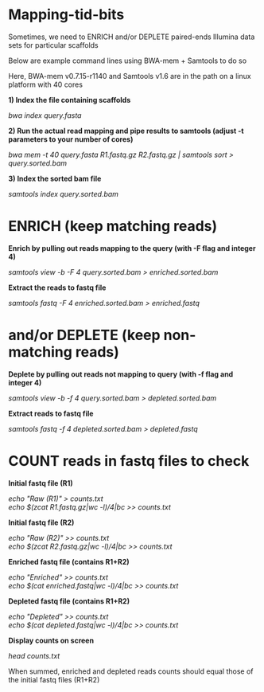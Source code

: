 # Mapping-tid-bits

Sometimes, we need to ENRICH and/or DEPLETE paired-ends Illumina data sets for particular scaffolds<br/>

Below are example command lines using BWA-mem + Samtools to do so<br/>

Here, BWA-mem v0.7.15-r1140 and Samtools v1.6 are in the path on a linux platform with 40 cores<br/>

**1) Index the file containing scaffolds**

*bwa index query.fasta*

**2) Run the actual read mapping and pipe results to samtools (adjust -t parameters to your number of cores)**

*bwa mem -t 40 query.fasta R1.fastq.gz R2.fastq.gz | samtools sort > query.sorted.bam*

**3) Index the sorted bam file**

*samtools index query.sorted.bam*

# ENRICH (keep matching reads)
**Enrich by pulling out reads mapping to the query (with -F flag and integer 4)**

*samtools view -b -F 4 query.sorted.bam > enriched.sorted.bam*

**Extract the reads to fastq file**

*samtools fastq -F 4 enriched.sorted.bam > enriched.fastq*

# and/or DEPLETE (keep non-matching reads)
**Deplete by pulling out reads not mapping to query (with -f flag and integer 4)**

*samtools view -b -f 4 query.sorted.bam > depleted.sorted.bam*

**Extract reads to fastq file**

*samtools fastq -f 4 depleted.sorted.bam > depleted.fastq*

# COUNT reads in fastq files to check
**Initial fastq file (R1)**<br/>

*echo "Raw (R1)" > counts.txt*<br/>
*echo $(zcat R1.fastq.gz|wc -l)/4|bc >> counts.txt*<br/>

**Initial fastq file (R2)**<br/>

*echo "Raw (R2)" >> counts.txt*<br/>
*echo $(zcat R2.fastq.gz|wc -l)/4|bc >> counts.txt*<br/>

**Enriched fastq file (contains R1+R2)**<br/>

*echo "Enriched" >> counts.txt*<br/>
*echo $(cat enriched.fastq|wc -l)/4|bc >> counts.txt*<br/>

**Depleted fastq file (contains R1+R2)**<br/>

*echo "Depleted" >> counts.txt*<br/>
*echo $(cat depleted.fastq|wc -l)/4|bc >> counts.txt*<br/>

**Display counts on screen**<br/>

*head counts.txt*<br/>

When summed, enriched and depleted reads counts should equal those of the initial fastq files (R1+R2) 




